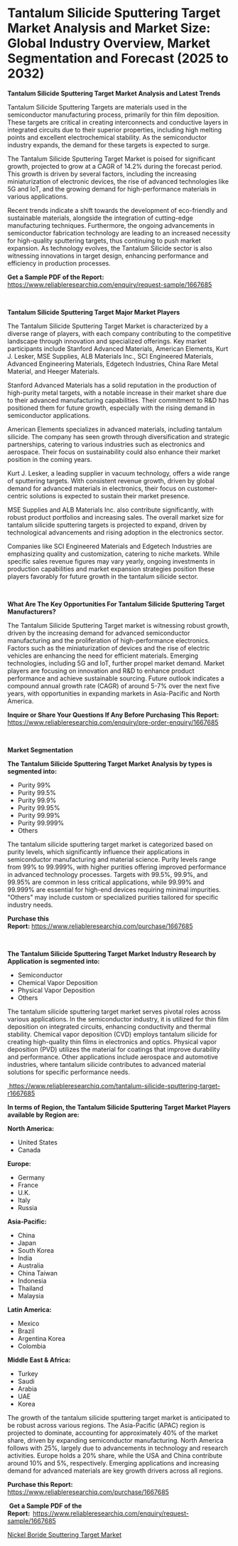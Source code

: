 <p><h1>Tantalum Silicide Sputtering Target Market Analysis and Market Size: Global Industry Overview, Market Segmentation and Forecast (2025 to 2032)</h1></p><p><strong>Tantalum Silicide Sputtering Target Market Analysis and Latest Trends</strong></p>
<p><p>Tantalum Silicide Sputtering Targets are materials used in the semiconductor manufacturing process, primarily for thin film deposition. These targets are critical in creating interconnects and conductive layers in integrated circuits due to their superior properties, including high melting points and excellent electrochemical stability. As the semiconductor industry expands, the demand for these targets is expected to surge.</p><p>The Tantalum Silicide Sputtering Target Market is poised for significant growth, projected to grow at a CAGR of 14.2% during the forecast period. This growth is driven by several factors, including the increasing miniaturization of electronic devices, the rise of advanced technologies like 5G and IoT, and the growing demand for high-performance materials in various applications. </p><p>Recent trends indicate a shift towards the development of eco-friendly and sustainable materials, alongside the integration of cutting-edge manufacturing techniques. Furthermore, the ongoing advancements in semiconductor fabrication technology are leading to an increased necessity for high-quality sputtering targets, thus continuing to push market expansion. As technology evolves, the Tantalum Silicide sector is also witnessing innovations in target design, enhancing performance and efficiency in production processes.</p></p>
<p><strong>Get a Sample PDF of the Report:&nbsp;</strong> <a href="https://www.reliableresearchiq.com/enquiry/request-sample/1667685?utm_campaign=3202&utm_medium=2&utm_source=Github&utm_content=ia&utm_term=08032025&utm_id=tantalum-silicide-sputtering-target">https://www.reliableresearchiq.com/enquiry/request-sample/1667685</a></p>
<p>&nbsp;</p>
<p><strong>Tantalum Silicide Sputtering Target Major Market Players</strong></p>
<p><p>The Tantalum Silicide Sputtering Target Market is characterized by a diverse range of players, with each company contributing to the competitive landscape through innovation and specialized offerings. Key market participants include Stanford Advanced Materials, American Elements, Kurt J. Lesker, MSE Supplies, ALB Materials Inc., SCI Engineered Materials, Advanced Engineering Materials, Edgetech Industries, China Rare Metal Material, and Heeger Materials.</p><p>Stanford Advanced Materials has a solid reputation in the production of high-purity metal targets, with a notable increase in their market share due to their advanced manufacturing capabilities. Their commitment to R&D has positioned them for future growth, especially with the rising demand in semiconductor applications.</p><p>American Elements specializes in advanced materials, including tantalum silicide. The company has seen growth through diversification and strategic partnerships, catering to various industries such as electronics and aerospace. Their focus on sustainability could also enhance their market position in the coming years.</p><p>Kurt J. Lesker, a leading supplier in vacuum technology, offers a wide range of sputtering targets. With consistent revenue growth, driven by global demand for advanced materials in electronics, their focus on customer-centric solutions is expected to sustain their market presence.</p><p>MSE Supplies and ALB Materials Inc. also contribute significantly, with robust product portfolios and increasing sales. The overall market size for tantalum silicide sputtering targets is projected to expand, driven by technological advancements and rising adoption in the electronics sector.</p><p>Companies like SCI Engineered Materials and Edgetech Industries are emphasizing quality and customization, catering to niche markets. While specific sales revenue figures may vary yearly, ongoing investments in production capabilities and market expansion strategies position these players favorably for future growth in the tantalum silicide sector.</p></p>
<p>&nbsp;</p>
<p><strong>What Are The Key Opportunities For Tantalum Silicide Sputtering Target Manufacturers?</strong></p>
<p><p>The Tantalum Silicide Sputtering Target market is witnessing robust growth, driven by the increasing demand for advanced semiconductor manufacturing and the proliferation of high-performance electronics. Factors such as the miniaturization of devices and the rise of electric vehicles are enhancing the need for efficient materials. Emerging technologies, including 5G and IoT, further propel market demand. Market players are focusing on innovation and R&D to enhance product performance and achieve sustainable sourcing. Future outlook indicates a compound annual growth rate (CAGR) of around 5-7% over the next five years, with opportunities in expanding markets in Asia-Pacific and North America.</p></p>
<p><strong>Inquire or Share Your Questions If Any Before Purchasing This Report:</strong> <a href="https://www.reliableresearchiq.com/enquiry/pre-order-enquiry/1667685?utm_campaign=3202&utm_medium=2&utm_source=Github&utm_content=ia&utm_term=08032025&utm_id=tantalum-silicide-sputtering-target">https://www.reliableresearchiq.com/enquiry/pre-order-enquiry/1667685</a></p>
<p>&nbsp;</p>
<p><strong>Market Segmentation</strong></p>
<p><strong>The Tantalum Silicide Sputtering Target Market Analysis by types is segmented into:</strong></p>
<p><ul><li>Purity 99%</li><li>Purity 99.5%</li><li>Purity 99.9%</li><li>Purity 99.95%</li><li>Purity 99.99%</li><li>Purity 99.999%</li><li>Others</li></ul></p>
<p><p>The tantalum silicide sputtering target market is categorized based on purity levels, which significantly influence their applications in semiconductor manufacturing and material science. Purity levels range from 99% to 99.999%, with higher purities offering improved performance in advanced technology processes. Targets with 99.5%, 99.9%, and 99.95% are common in less critical applications, while 99.99% and 99.999% are essential for high-end devices requiring minimal impurities. "Others" may include custom or specialized purities tailored for specific industry needs.</p></p>
<p><strong>Purchase this Report:&nbsp;</strong><a href="https://www.reliableresearchiq.com/purchase/1667685?utm_campaign=3202&utm_medium=2&utm_source=Github&utm_content=ia&utm_term=08032025&utm_id=tantalum-silicide-sputtering-target">https://www.reliableresearchiq.com/purchase/1667685</a></p>
<p>&nbsp;</p>
<p><strong>The Tantalum Silicide Sputtering Target Market Industry Research by Application is segmented into:</strong></p>
<p><ul><li>Semiconductor</li><li>Chemical Vapor Deposition</li><li>Physical Vapor Deposition</li><li>Others</li></ul></p>
<p><p>The tantalum silicide sputtering target market serves pivotal roles across various applications. In the semiconductor industry, it is utilized for thin film deposition on integrated circuits, enhancing conductivity and thermal stability. Chemical vapor deposition (CVD) employs tantalum silicide for creating high-quality thin films in electronics and optics. Physical vapor deposition (PVD) utilizes the material for coatings that improve durability and performance. Other applications include aerospace and automotive industries, where tantalum silicide contributes to advanced material solutions for specific performance needs.</p></p>
<p><a href="https://www.reliableresearchiq.com/tantalum-silicide-sputtering-target-r1667685?utm_campaign=3202&utm_medium=2&utm_source=Github&utm_content=ia&utm_term=08032025&utm_id=tantalum-silicide-sputtering-target">&nbsp;https://www.reliableresearchiq.com/tantalum-silicide-sputtering-target-r1667685</a></p>
<p><strong>In terms of Region, the Tantalum Silicide Sputtering Target Market Players available by Region are:</strong></p>
<p>
    <p> <strong> North America: </strong>
        <ul>
            <li>United States</li>
            <li>Canada</li>
        </ul>
        </p> 
    <p> <strong> Europe: </strong>
        <ul>
            <li>Germany</li>
            <li>France</li>
            <li>U.K.</li>
            <li>Italy</li>
            <li>Russia</li>
        </ul>
        </p> 
    <p> <strong> Asia-Pacific: </strong>
        <ul>
            <li>China</li>
            <li>Japan</li>
            <li>South Korea</li>
            <li>India</li>
            <li>Australia</li>
            <li>China Taiwan</li>
            <li>Indonesia</li>
            <li>Thailand</li>
            <li>Malaysia</li>
        </ul>
        </p> 
    <p> <strong> Latin America: </strong>
        <ul>
            <li>Mexico</li>
            <li>Brazil</li>
            <li>Argentina Korea</li>
            <li>Colombia</li>
        </ul>
        </p> 
    <p> <strong> Middle East & Africa: </strong>
        <ul>
            <li>Turkey</li>
            <li>Saudi</li>
            <li>Arabia</li>
            <li>UAE</li>
            <li>Korea</li>
        </ul>
    </p>
    </p>
<p><p>The growth of the tantalum silicide sputtering target market is anticipated to be robust across various regions. The Asia-Pacific (APAC) region is projected to dominate, accounting for approximately 40% of the market share, driven by expanding semiconductor manufacturing. North America follows with 25%, largely due to advancements in technology and research activities. Europe holds a 20% share, while the USA and China contribute around 10% and 5%, respectively. Emerging applications and increasing demand for advanced materials are key growth drivers across all regions.</p></p>
<p><strong>Purchase this Report: </strong><a href="https://www.reliableresearchiq.com/purchase/1667685?utm_campaign=3202&utm_medium=2&utm_source=Github&utm_content=ia&utm_term=08032025&utm_id=tantalum-silicide-sputtering-target">https://www.reliableresearchiq.com/purchase/1667685</a></p>
<p>&nbsp;<strong>Get a Sample PDF of the Report:&nbsp;&nbsp;</strong><a href="https://www.reliableresearchiq.com/enquiry/request-sample/1667685?utm_campaign=3202&utm_medium=2&utm_source=Github&utm_content=ia&utm_term=08032025&utm_id=tantalum-silicide-sputtering-target">https://www.reliableresearchiq.com/enquiry/request-sample/1667685</a></p>
<p><strong></strong></p>
<p><p><a href="https://github.com/usraceby/Market-Research-Report-List-1/blob/main/nickel-boride-sputtering-target-market.md?utm_campaign=3202&utm_medium=2&utm_source=Github&utm_content=ia&utm_term=08032025&utm_id=tantalum-silicide-sputtering-target">Nickel Boride Sputtering Target Market</a></p></p>